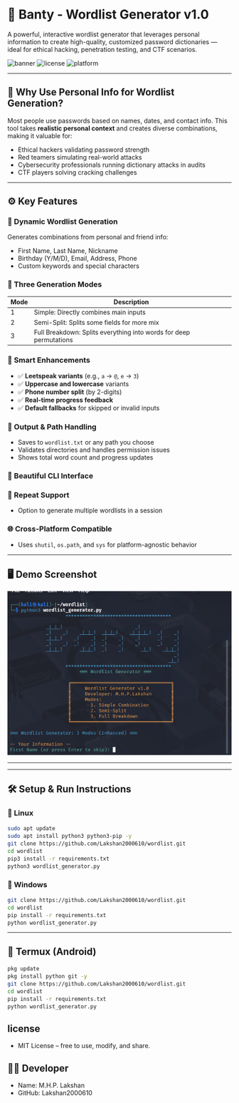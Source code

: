 # 🔐 Banty - Wordlist Generator v1.0

A powerful, interactive wordlist generator that leverages personal information to create high-quality, customized password dictionaries — ideal for ethical hacking, penetration testing, and CTF scenarios.

![banner](https://img.shields.io/badge/Python-3.8%2B-blue) ![license](https://img.shields.io/badge/License-MIT-green) ![platform](https://img.shields.io/badge/Platform-Cross--Platform-lightgrey)

---

## 📢 Why Use Personal Info for Wordlist Generation?

Most people use passwords based on names, dates, and contact info. This tool takes **realistic personal context** and creates diverse combinations, making it valuable for:

- Ethical hackers validating password strength
- Red teamers simulating real-world attacks
- Cybersecurity professionals running dictionary attacks in audits
- CTF players solving cracking challenges

---

## ⚙️ Key Features

### 🔁 Dynamic Wordlist Generation
Generates combinations from personal and friend info:
- First Name, Last Name, Nickname
- Birthday (Y/M/D), Email, Address, Phone
- Custom keywords and special characters

### 🧩 Three Generation Modes
| Mode | Description |
|------|-------------|
| 1    | Simple: Directly combines main inputs |
| 2    | Semi-Split: Splits some fields for more mix |
| 3    | Full Breakdown: Splits everything into words for deep permutations |

### 🧠 Smart Enhancements
- ✅ **Leetspeak variants** (e.g., `a` → `@`, `e` → `3`)
- ✅ **Uppercase and lowercase** variants
- ✅ **Phone number split** (by 2-digits)
- ✅ **Real-time progress feedback**
- ✅ **Default fallbacks** for skipped or invalid inputs

### 💾 Output & Path Handling
- Saves to `wordlist.txt` or any path you choose
- Validates directories and handles permission issues
- Shows total word count and progress updates

### 🎨 Beautiful CLI Interface

### 🔁 Repeat Support
- Option to generate multiple wordlists in a session

### 🌐 Cross-Platform Compatible
- Uses `shutil`, `os.path`, and `sys` for platform-agnostic behavior

---

## 🖥 Demo Screenshot

![screenshot](demo_preview.png)

---

---

## 🛠️ Setup & Run Instructions

### 📌 Linux

```bash
sudo apt update
sudo apt install python3 python3-pip -y
git clone https://github.com/Lakshan2000610/wordlist.git
cd wordlist
pip3 install -r requirements.txt
python3 wordlist_generator.py

```
### 📌 Windows
```bash
git clone https://github.com/Lakshan2000610/wordlist.git
cd wordlist
pip install -r requirements.txt
python wordlist_generator.py
```
---
## 📌 Termux (Android)
```bash
pkg update
pkg install python git -y
git clone https://github.com/Lakshan2000610/wordlist.git
cd wordlist
pip install -r requirements.txt
python wordlist_generator.py

```
## license
- MIT License – free to use, modify, and share.

## 👨‍💻 Developer
- Name: M.H.P. Lakshan
- GitHub: Lakshan2000610



